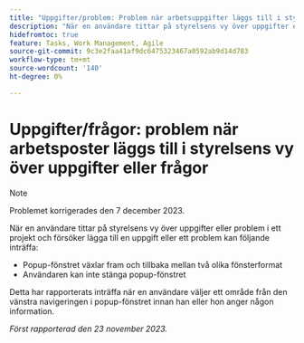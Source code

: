 ```yaml
---
title: "Uppgifter/problem: Problem när arbetsuppgifter läggs till i styrelsens vy över uppgifter eller frågor"
description: "När en användare tittar på styrelsens vy över uppgifter eller ärenden i ett projekt och försöker lägga till en uppgift eller ett problem kan problem som listas här uppstå."
hidefromtoc: true
feature: Tasks, Work Management, Agile
source-git-commit: 9c3e2faa41af9dc6475323467a0592ab9d14d783
workflow-type: tm+mt
source-wordcount: '140'
ht-degree: 0%

---
```



# Uppgifter/frågor: problem när arbetsposter läggs till i styrelsens vy över uppgifter eller frågor

>[!NOTE]
>
>Problemet korrigerades den 7 december 2023.

När en användare tittar på styrelsens vy över uppgifter eller problem i ett projekt och försöker lägga till en uppgift eller ett problem kan följande inträffa:

* Popup-fönstret växlar fram och tillbaka mellan två olika fönsterformat
* Användaren kan inte stänga popup-fönstret

Detta har rapporterats inträffa när en användare väljer ett område från den vänstra navigeringen i popup-fönstret innan han eller hon anger någon information.

_Först rapporterad den 23 november 2023._
